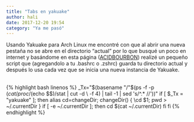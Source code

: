 ```yaml
---
title: "Tabs en yakuake"
author: hali
date: 2017-12-20 19:54
category: "Ya me pasó"
---
```


Usando Yakuake para Arch Linux me encontré con que al abrir una nueva pestaña no se abre en el directorio
“actual” por lo que busqué un poco en internet y basándome en esta página 
([ACIDBOURBON](https://acidbourbon.wordpress.com/2016/12/03/a-quick-and-dirty-fix-for-yakuakes-open-new-tab-in-same-directory-issue/)) realizé un
pequeño script que (agregandolo a tu .bashrc o .zshrc) guarda tu directorio actual y después lo usa cada
vez que se inicia una nueva instancia de Yakuake.
<br><br>

{% highlight bash linenos %}
_Tx="$(basename "/"$(ps -f -p $(cat /proc/$(echo $$)/stat | cut -d \  -f 4) | tail -1 | sed 's/^.* //'))"
if [ $_Tx = "yakuake" ]; then
  alias cd=changeDir;
  changeDir() {
    \cd $1;
    pwd > ~/.currentDir
  }
  if [ -e ~/.currentDir ]; then
    cd $(cat ~/.currentDir)
  fi
fi
{% endhighlight %}